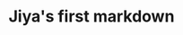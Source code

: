 ---
toc: true
layout: post
description: jiya's first markdown. A minimal example of using markdown with fastpages.
categories: [markdown]
title: Jiya's first markdown
---